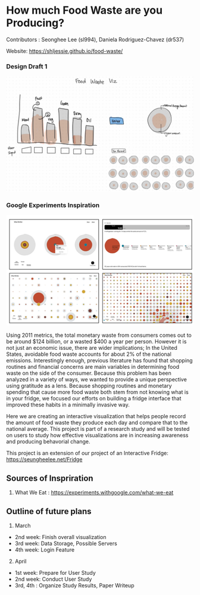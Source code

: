 # How much Food Waste are you Producing? 

Contributors : Seonghee Lee (sl994), Daniela Rodriguez-Chavez (dr537)

Website: https://shljessie.github.io/food-waste/ 

### Design Draft 1 

![imagedraft](src/images/designDraft1.jpg)
### Google Experiments Inspiration 
![imagedraft](src/images/googleExperiment.png)

Using 2011 metrics, the total monetary waste from consumers comes out to be around $124 billion, or a wasted $400 a year per person. However it is not just an economic issue, there are wider implications; In the United States, avoidable food waste accounts for about 2% of the national emissions. Interestingly enough, previous literature has found that shopping routines and financial concerns are main variables in determining food waste on the side of the consumer. Because this problem has been analyzed in a variety of ways, we wanted to provide a unique perspective using gratitude as a lens. Because shopping routines and monetary spending that cause more food waste both stem from not knowing what is in your fridge, we focused our efforts on building a fridge interface that improved these habits in a minimally invasive way.

Here we are creating an interactive visualization that helps people record the amount of food waste they produce each day and compare that to the national average. This project is part of a research study and will be tested on users to study how effective visualizations are in increasing awareness and producing behavorial change. 

This project is an extension of our project of an Interactive Fridge: https://seungheelee.net/Fridge 

## Sources of Inspriration

1. What We Eat : https://experiments.withgoogle.com/what-we-eat 


## Outline of future plans 

1. March 
  * 2nd week: Finish overall visualization
  * 3rd week: Data Storage, Possible Servers
  * 4th week: Login Feature 

2. April 
  * 1st week: Prepare for User Study 
  * 2nd week: Conduct User Study 
  * 3rd, 4th : Organize Study Results, Paper Writeup 





